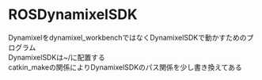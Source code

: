 # ROSDynamixelSDK
Dynamixelをdynamixel_workbenchではなくDynamixelSDKで動かすためのプログラム
<br>
DynamixelSDKは~/に配置する
<br>
catkin_makeの関係によりDynamixelSDKのパス関係を少し書き換えてある
